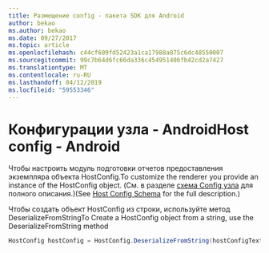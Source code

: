 ```yaml
---
title: Размещение config - пакета SDK для Android
author: bekao
ms.author: bekao
ms.date: 09/27/2017
ms.topic: article
ms.openlocfilehash: c44cf609fd52423a1ca17988a875c6dc48550007
ms.sourcegitcommit: 99c7b64d6fc66da336c454951406fb42cd2a7427
ms.translationtype: MT
ms.contentlocale: ru-RU
ms.lasthandoff: 04/12/2019
ms.locfileid: "59553346"
---
```

# <a name="host-config---android"></a><span data-ttu-id="561d0-102">Конфигурации узла - Android</span><span class="sxs-lookup"><span data-stu-id="561d0-102">Host config - Android</span></span>

<span data-ttu-id="561d0-103">Чтобы настроить модуль подготовки отчетов предоставления экземпляра объекта HostConfig.</span><span class="sxs-lookup"><span data-stu-id="561d0-103">To customize the renderer you provide an instance of the HostConfig object.</span></span> <span data-ttu-id="561d0-104">(См. в разделе [схема Config узла](../../../rendering-cards/host-config.md) для полного описания.)</span><span class="sxs-lookup"><span data-stu-id="561d0-104">(See [Host Config Schema](../../../rendering-cards/host-config.md) for the full description.)</span></span>

<span data-ttu-id="561d0-105">Чтобы создать объект HostConfig из строки, используйте метод DeserializeFromString</span><span class="sxs-lookup"><span data-stu-id="561d0-105">To Create a HostConfig object from a string, use the DeserializeFromString method</span></span>

```java
HostConfig hostConfig = HostConfig.DeserializeFromString(hostConfigText);
```